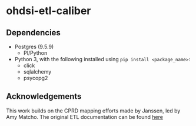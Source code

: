 # ohdsi-etl-caliber

## Dependencies
- Postgres (9.5.9)
  - Pl/Python
- Python 3, with the following installed using `pip install <package_name>`:
  - click
  - sqlalchemy
  - psycopg2

## Acknowledgements
This work builds on the CPRD mapping efforts made by Janssen, led by Amy Matcho. The original ETL documentation can be found [here](https://github.com/OHDSI/ETL-CDMBuilder/tree/master/man/CPRD)
